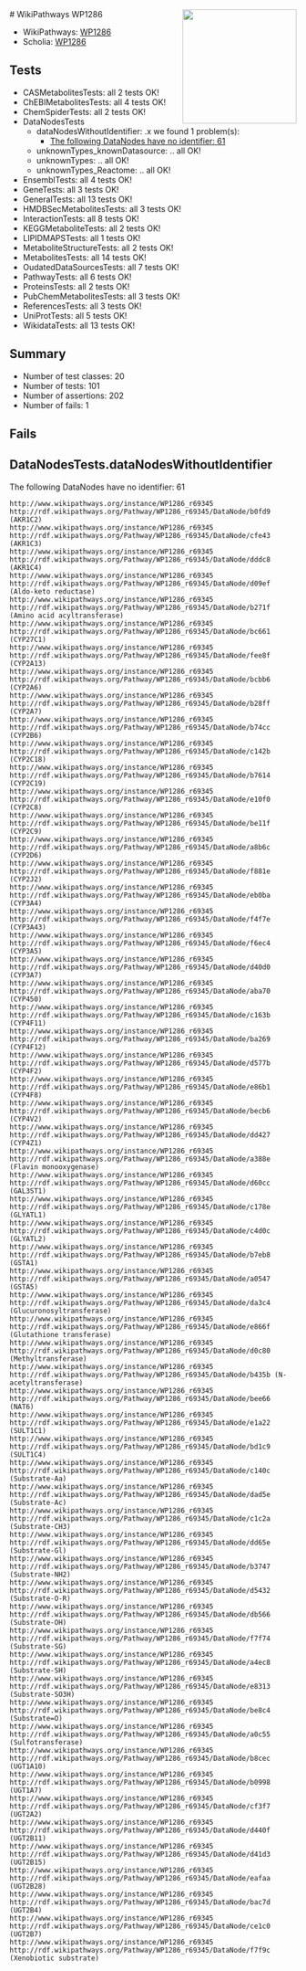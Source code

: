 <img style="float: right; width: 200px" src="https://upload.wikimedia.org/wikipedia/commons/thumb/8/83/Wplogo_with_text_500.png/640px-Wplogo_with_text_500.png" />
# WikiPathways WP1286

* WikiPathways: [WP1286](https://new.wikipathways.org/pathways/WP1286)
* Scholia: [WP1286](https://scholia.toolforge.org/wikipathways/WP1286)
## Tests
* CASMetabolitesTests: all 2 tests OK!
* ChEBIMetabolitesTests: all 4 tests OK!
* ChemSpiderTests: all 2 tests OK!
* DataNodesTests
    * dataNodesWithoutIdentifier: .x we found 1 problem(s):
        * [The following DataNodes have no identifier: 61](#8792c52c)
    * unknownTypes_knownDatasource: .. all OK!
    * unknownTypes: .. all OK!
    * unknownTypes_Reactome: .. all OK!
* EnsemblTests: all 4 tests OK!
* GeneTests: all 3 tests OK!
* GeneralTests: all 13 tests OK!
* HMDBSecMetabolitesTests: all 3 tests OK!
* InteractionTests: all 8 tests OK!
* KEGGMetaboliteTests: all 2 tests OK!
* LIPIDMAPSTests: all 1 tests OK!
* MetaboliteStructureTests: all 2 tests OK!
* MetabolitesTests: all 14 tests OK!
* OudatedDataSourcesTests: all 7 tests OK!
* PathwayTests: all 6 tests OK!
* ProteinsTests: all 2 tests OK!
* PubChemMetabolitesTests: all 3 tests OK!
* ReferencesTests: all 3 tests OK!
* UniProtTests: all 5 tests OK!
* WikidataTests: all 13 tests OK!


## Summary

* Number of test classes: 20
* Number of tests: 101
* Number of assertions: 202
* Number of fails: 1

## Fails

<a name="8792c52c" />

## DataNodesTests.dataNodesWithoutIdentifier

The following DataNodes have no identifier: 61
```
http://www.wikipathways.org/instance/WP1286_r69345 http://rdf.wikipathways.org/Pathway/WP1286_r69345/DataNode/b0fd9 (AKR1C2)
http://www.wikipathways.org/instance/WP1286_r69345 http://rdf.wikipathways.org/Pathway/WP1286_r69345/DataNode/cfe43 (AKR1C3)
http://www.wikipathways.org/instance/WP1286_r69345 http://rdf.wikipathways.org/Pathway/WP1286_r69345/DataNode/dddc8 (AKR1C4)
http://www.wikipathways.org/instance/WP1286_r69345 http://rdf.wikipathways.org/Pathway/WP1286_r69345/DataNode/d09ef (Aldo-keto reductase)
http://www.wikipathways.org/instance/WP1286_r69345 http://rdf.wikipathways.org/Pathway/WP1286_r69345/DataNode/b271f (Amino acid acyltransferase)
http://www.wikipathways.org/instance/WP1286_r69345 http://rdf.wikipathways.org/Pathway/WP1286_r69345/DataNode/bc661 (CYP27C1)
http://www.wikipathways.org/instance/WP1286_r69345 http://rdf.wikipathways.org/Pathway/WP1286_r69345/DataNode/fee8f (CYP2A13)
http://www.wikipathways.org/instance/WP1286_r69345 http://rdf.wikipathways.org/Pathway/WP1286_r69345/DataNode/bcbb6 (CYP2A6)
http://www.wikipathways.org/instance/WP1286_r69345 http://rdf.wikipathways.org/Pathway/WP1286_r69345/DataNode/b28ff (CYP2A7)
http://www.wikipathways.org/instance/WP1286_r69345 http://rdf.wikipathways.org/Pathway/WP1286_r69345/DataNode/b74cc (CYP2B6)
http://www.wikipathways.org/instance/WP1286_r69345 http://rdf.wikipathways.org/Pathway/WP1286_r69345/DataNode/c142b (CYP2C18)
http://www.wikipathways.org/instance/WP1286_r69345 http://rdf.wikipathways.org/Pathway/WP1286_r69345/DataNode/b7614 (CYP2C19)
http://www.wikipathways.org/instance/WP1286_r69345 http://rdf.wikipathways.org/Pathway/WP1286_r69345/DataNode/e10f0 (CYP2C8)
http://www.wikipathways.org/instance/WP1286_r69345 http://rdf.wikipathways.org/Pathway/WP1286_r69345/DataNode/be11f (CYP2C9)
http://www.wikipathways.org/instance/WP1286_r69345 http://rdf.wikipathways.org/Pathway/WP1286_r69345/DataNode/a8b6c (CYP2D6)
http://www.wikipathways.org/instance/WP1286_r69345 http://rdf.wikipathways.org/Pathway/WP1286_r69345/DataNode/f881e (CYP2J2)
http://www.wikipathways.org/instance/WP1286_r69345 http://rdf.wikipathways.org/Pathway/WP1286_r69345/DataNode/eb0ba (CYP3A4)
http://www.wikipathways.org/instance/WP1286_r69345 http://rdf.wikipathways.org/Pathway/WP1286_r69345/DataNode/f4f7e (CYP3A43)
http://www.wikipathways.org/instance/WP1286_r69345 http://rdf.wikipathways.org/Pathway/WP1286_r69345/DataNode/f6ec4 (CYP3A5)
http://www.wikipathways.org/instance/WP1286_r69345 http://rdf.wikipathways.org/Pathway/WP1286_r69345/DataNode/d40d0 (CYP3A7)
http://www.wikipathways.org/instance/WP1286_r69345 http://rdf.wikipathways.org/Pathway/WP1286_r69345/DataNode/aba70 (CYP450)
http://www.wikipathways.org/instance/WP1286_r69345 http://rdf.wikipathways.org/Pathway/WP1286_r69345/DataNode/c163b (CYP4F11)
http://www.wikipathways.org/instance/WP1286_r69345 http://rdf.wikipathways.org/Pathway/WP1286_r69345/DataNode/ba269 (CYP4F12)
http://www.wikipathways.org/instance/WP1286_r69345 http://rdf.wikipathways.org/Pathway/WP1286_r69345/DataNode/d577b (CYP4F2)
http://www.wikipathways.org/instance/WP1286_r69345 http://rdf.wikipathways.org/Pathway/WP1286_r69345/DataNode/e86b1 (CYP4F8)
http://www.wikipathways.org/instance/WP1286_r69345 http://rdf.wikipathways.org/Pathway/WP1286_r69345/DataNode/becb6 (CYP4V2)
http://www.wikipathways.org/instance/WP1286_r69345 http://rdf.wikipathways.org/Pathway/WP1286_r69345/DataNode/dd427 (CYP4Z1)
http://www.wikipathways.org/instance/WP1286_r69345 http://rdf.wikipathways.org/Pathway/WP1286_r69345/DataNode/a388e (Flavin monooxygenase)
http://www.wikipathways.org/instance/WP1286_r69345 http://rdf.wikipathways.org/Pathway/WP1286_r69345/DataNode/d60cc (GAL3ST1)
http://www.wikipathways.org/instance/WP1286_r69345 http://rdf.wikipathways.org/Pathway/WP1286_r69345/DataNode/c178e (GLYATL1)
http://www.wikipathways.org/instance/WP1286_r69345 http://rdf.wikipathways.org/Pathway/WP1286_r69345/DataNode/c4d0c (GLYATL2)
http://www.wikipathways.org/instance/WP1286_r69345 http://rdf.wikipathways.org/Pathway/WP1286_r69345/DataNode/b7eb8 (GSTA1)
http://www.wikipathways.org/instance/WP1286_r69345 http://rdf.wikipathways.org/Pathway/WP1286_r69345/DataNode/a0547 (GSTA5)
http://www.wikipathways.org/instance/WP1286_r69345 http://rdf.wikipathways.org/Pathway/WP1286_r69345/DataNode/da3c4 (Glucuronosyltransferase)
http://www.wikipathways.org/instance/WP1286_r69345 http://rdf.wikipathways.org/Pathway/WP1286_r69345/DataNode/e866f (Glutathione transferase)
http://www.wikipathways.org/instance/WP1286_r69345 http://rdf.wikipathways.org/Pathway/WP1286_r69345/DataNode/d0c80 (Methyltransferase)
http://www.wikipathways.org/instance/WP1286_r69345 http://rdf.wikipathways.org/Pathway/WP1286_r69345/DataNode/b435b (N-acetyltransferase)
http://www.wikipathways.org/instance/WP1286_r69345 http://rdf.wikipathways.org/Pathway/WP1286_r69345/DataNode/bee66 (NAT6)
http://www.wikipathways.org/instance/WP1286_r69345 http://rdf.wikipathways.org/Pathway/WP1286_r69345/DataNode/e1a22 (SULT1C1)
http://www.wikipathways.org/instance/WP1286_r69345 http://rdf.wikipathways.org/Pathway/WP1286_r69345/DataNode/bd1c9 (SULT1C4)
http://www.wikipathways.org/instance/WP1286_r69345 http://rdf.wikipathways.org/Pathway/WP1286_r69345/DataNode/c140c (Substrate-Aa)
http://www.wikipathways.org/instance/WP1286_r69345 http://rdf.wikipathways.org/Pathway/WP1286_r69345/DataNode/dad5e (Substrate-Ac)
http://www.wikipathways.org/instance/WP1286_r69345 http://rdf.wikipathways.org/Pathway/WP1286_r69345/DataNode/c1c2a (Substrate-CH3)
http://www.wikipathways.org/instance/WP1286_r69345 http://rdf.wikipathways.org/Pathway/WP1286_r69345/DataNode/dd65e (Substrate-Gl)
http://www.wikipathways.org/instance/WP1286_r69345 http://rdf.wikipathways.org/Pathway/WP1286_r69345/DataNode/b3747 (Substrate-NH2)
http://www.wikipathways.org/instance/WP1286_r69345 http://rdf.wikipathways.org/Pathway/WP1286_r69345/DataNode/d5432 (Substrate-O-R)
http://www.wikipathways.org/instance/WP1286_r69345 http://rdf.wikipathways.org/Pathway/WP1286_r69345/DataNode/db566 (Substrate-OH)
http://www.wikipathways.org/instance/WP1286_r69345 http://rdf.wikipathways.org/Pathway/WP1286_r69345/DataNode/f7f74 (Substrate-SG)
http://www.wikipathways.org/instance/WP1286_r69345 http://rdf.wikipathways.org/Pathway/WP1286_r69345/DataNode/a4ec8 (Substrate-SH)
http://www.wikipathways.org/instance/WP1286_r69345 http://rdf.wikipathways.org/Pathway/WP1286_r69345/DataNode/e8313 (Substrate-SO3H)
http://www.wikipathways.org/instance/WP1286_r69345 http://rdf.wikipathways.org/Pathway/WP1286_r69345/DataNode/be8c4 (Substrate=O)
http://www.wikipathways.org/instance/WP1286_r69345 http://rdf.wikipathways.org/Pathway/WP1286_r69345/DataNode/a0c55 (Sulfotransferase)
http://www.wikipathways.org/instance/WP1286_r69345 http://rdf.wikipathways.org/Pathway/WP1286_r69345/DataNode/b8cec (UGT1A10)
http://www.wikipathways.org/instance/WP1286_r69345 http://rdf.wikipathways.org/Pathway/WP1286_r69345/DataNode/b0998 (UGT1A7)
http://www.wikipathways.org/instance/WP1286_r69345 http://rdf.wikipathways.org/Pathway/WP1286_r69345/DataNode/cf3f7 (UGT2A2)
http://www.wikipathways.org/instance/WP1286_r69345 http://rdf.wikipathways.org/Pathway/WP1286_r69345/DataNode/d440f (UGT2B11)
http://www.wikipathways.org/instance/WP1286_r69345 http://rdf.wikipathways.org/Pathway/WP1286_r69345/DataNode/d41d3 (UGT2B15)
http://www.wikipathways.org/instance/WP1286_r69345 http://rdf.wikipathways.org/Pathway/WP1286_r69345/DataNode/eafaa (UGT2B28)
http://www.wikipathways.org/instance/WP1286_r69345 http://rdf.wikipathways.org/Pathway/WP1286_r69345/DataNode/bac7d (UGT2B4)
http://www.wikipathways.org/instance/WP1286_r69345 http://rdf.wikipathways.org/Pathway/WP1286_r69345/DataNode/ce1c0 (UGT2B7)
http://www.wikipathways.org/instance/WP1286_r69345 http://rdf.wikipathways.org/Pathway/WP1286_r69345/DataNode/f7f9c (Xenobiotic substrate)
```

